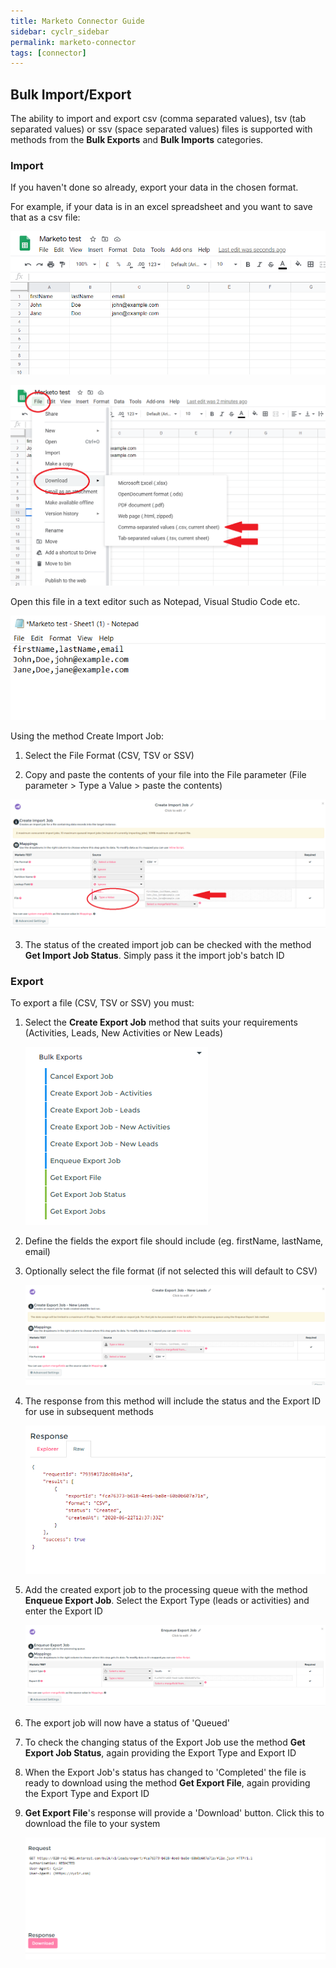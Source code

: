 ```yaml
---
title: Marketo Connector Guide
sidebar: cyclr_sidebar
permalink: marketo-connector
tags: [connector]
---
```


## Bulk Import/Export

The ability to import and export csv (comma separated values), tsv (tab separated values) or ssv (space separated values) files is supported with methods from the **Bulk Exports** and **Bulk Imports** categories.

### Import

If you haven't done so already, export your data in the chosen format.

For example, if your data is in an excel spreadsheet and you want to save that as a csv file:

![marketo spreadsheet](./images/marketo_import_1.png)

![marketo save as csv](./images/marketo_import_2.png)

Open this file in a text editor such as Notepad, Visual Studio Code etc.

![marketo csv raw](./images/marketo_import_3.png)

Using the method Create Import Job:

1. Select the File Format (CSV, TSV or SSV)

2. Copy and paste the contents of your file into the File parameter (File parameter > Type a Value > paste the contents)

![create import job configuration](./images/marketo_import_4.png)

3. The status of the created import job can be checked with the method **Get Import Job Status**. Simply pass it the import job's batch ID

### Export

To export a file (CSV, TSV or SSV) you must:

1. Select the **Create Export Job** method that suits your requirements (Activities, Leads, New Activities or New Leads)

   ![create export job configuration](./images/marketo_export_1.png)

2. Define the fields the export file should include (eg. firstName, lastName, email)

3. Optionally select the file format (if not selected this will default to CSV)

   ![create export job configuration](./images/marketo_export_2.png)

4. The response from this method will include the status and the Export ID for use in subsequent methods

   ![create export job configuration](./images/marketo_export_3.png)

5. Add the created export job to the processing queue with the method **Enqueue Export Job**. Select the Export Type (leads or activities) and enter the Export ID

   ![create export job configuration](./images/marketo_export_4.png)

6. The export job will now have a status of 'Queued'

7. To check the changing status of the Export Job use the method **Get Export Job Status**, again providing the Export Type and Export ID

8. When the Export Job's status has changed to 'Completed' the file is ready to download using the method **Get Export File**, again providing the Export Type and Export ID

9. **Get Export File**'s response will provide a 'Download' button. Click this to download the file to your system

   ![create export job configuration](./images/marketo_export_5.png)
